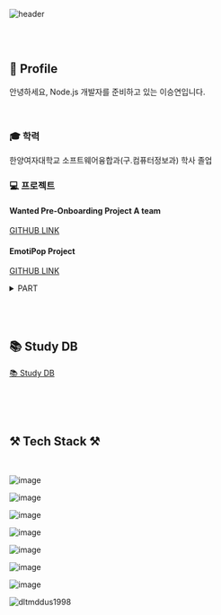 ![header](https://capsule-render.vercel.app/api?type=Slice&color=timeGradient&desc=&descAlign=60&descAlignY=50&theme=radical&height=300&section=header&text=BackEnd%20seungyeon%20Lee&fontSize=70)

<br>
<br>

## 👥 Profile
안녕하세요, Node.js 개발자를 준비하고 있는 이승연입니다.
<br>
<br>
<br>
### 🎓 학력
한양여자대학교 소프트웨어융합과(구.컴퓨터정보과) 학사 졸업

### 💻 프로젝트

#### Wanted Pre-Onboarding Project A team
[GITHUB LINK](https://github.com/3rd-wanted-pre-onboarding-teamA)

#### EmotiPop Project

[GITHUB LINK](https://github.com/dltmddus1998/EmotiPop-1)

> 
<details>
<summary>PART</summary>
<ul>
  <li>Position: Full Stack & Team Leader</li>
  <li>Stack: NODE js, EXPRESS, MYSql, Sequelize, React-Native, React-Hooks, React-Navigation, React-Native-Element, Adobe Illustrator, FlipaClip</li>
  <li><span>Contributions</span>
    <ul>
      <li>
    <strong>Basic</strong>
    <ul>
      <li>아이디어 기획</li>
      <li>프로젝트 전체적인 흐름 및 태스크 관리</li>
      <li>전체적인 앱 디자인 및 figma 작업</li>
    </ul>
<li>
    <strong>Front</strong>
    <ul>
      <li>캐릭터(아이, 박, 콩주머니) 제작 및 구현</li>
      <li>애니메이션 제작</li>
        <ul>
           <li>인트로페이지</li>
           <li>메인페이지</li>
             <ul>
               <li>콩주머니 던지는 애니메이션</li>
               <li>박터지는 애니메이션</li>
             </ul>
        </ul>
      <li>메인페이지 UI 및 기능 구현</li>
  </li>  
</ul>
<ul>
<li>
    <strong>Back</strong>
    <ul>
      <li>유저 컨트롤러</li>
         <ul>
            <li>마이페이지 수정 및 회원탈퇴 구현</li>
         </ul>
      <li>로그인 기능</li>
          <ul>
             <li>Advanced: 비밀번호 찾기 관련 메일 전송 구현</li>
          </ul>
      <li>회원가입 기능</li>
      <li>로그아웃 기능</li>
      <li>캘린더 서버 구현</li>
      <li>일주일에 한번 '긍정이', '부정이' 중 더 많이 쌓인 곳, 박터지는 부분 서버 구현</li>
    </ul>
  </li>  
</ul>
</details>

<br>
<br>
<br>

## 📚 Study DB
[📚 Study DB](https://vaulted-occupation-087.notion.site/Study-DataBase-ea3b5b576fad41f1b8c5e9fbf494d23f)

<br>
<br>
<br>
  
## ⚒️ Tech Stack ⚒️
<br>

![image](https://img.shields.io/badge/LAN-JavaScript-%23F7DF1E?style=for-the-badge&logo=JavaScript)

![image](https://img.shields.io/badge/LAN-TypeScript-%233178C6?style=for-the-badge&logo=TypeScript)

![image](https://img.shields.io/badge/FRM-Node.js-%23339933?style=for-the-badge&logo=Node.js)

![image](https://img.shields.io/badge/FRM-Express-%23000000?style=for-the-badge&logo=Express)

![image](https://img.shields.io/badge/DB-MySQL-%234479A1?style=for-the-badge&logo=MySQL)

![image](https://img.shields.io/badge/ORM-Sequelize-%2352B0E7?style=for-the-badge&logo=Sequelize)

![image](https://img.shields.io/badge/DPL-Amazon%20ec2-%23232F3E?style=for-the-badge&logo=Amazon%20AWS)
 
![dltmddus1998](https://github-readme-stats.vercel.app/api?username=dltmddus1998&show_icons=true)
